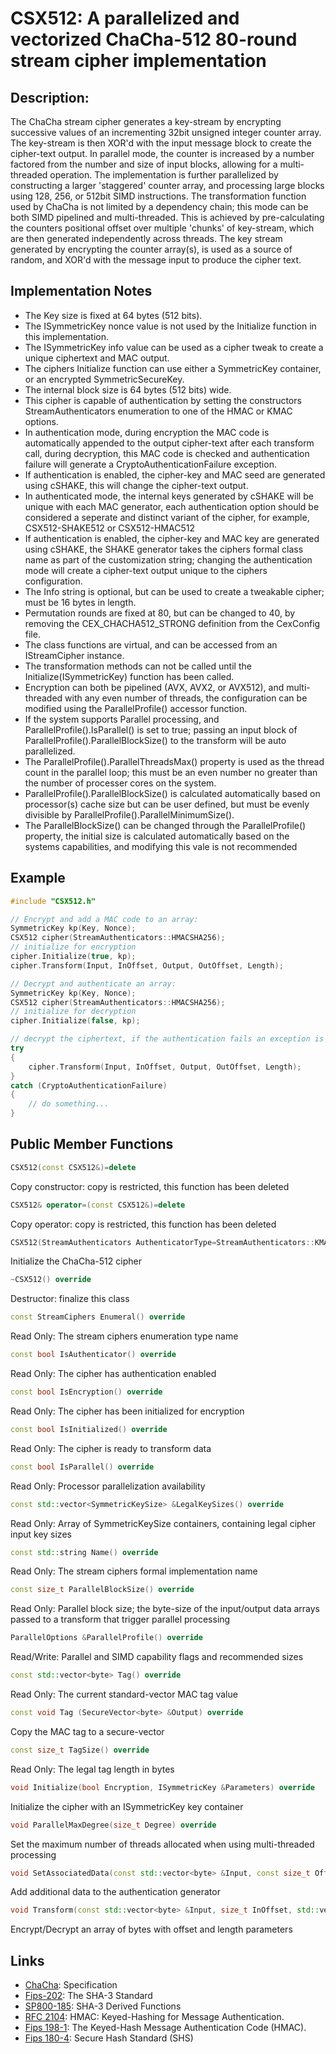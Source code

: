 # CSX512: A parallelized and vectorized ChaCha-512 80-round stream cipher implementation

## Description:
The ChaCha stream cipher generates a key-stream by encrypting successive values of an incrementing 32bit unsigned integer counter array. 
The key-stream is then XOR'd with the input message block to create the cipher-text output. 
In parallel mode, the counter is increased by a number factored from the number and size of input blocks, allowing for a multi-threaded operation. 
The implementation is further parallelized by constructing a larger 'staggered' counter array, and processing large blocks using 128, 256, or 512bit SIMD instructions.
The transformation function used by ChaCha is not limited by a dependency chain; this mode can be both SIMD pipelined and multi-threaded. 
This is achieved by pre-calculating the counters positional offset over multiple 'chunks' of key-stream, which are then generated independently across threads. 
The key stream generated by encrypting the counter array(s), is used as a source of random, and XOR'd with the message input to produce the cipher text.

## Implementation Notes
* The Key size is fixed at 64 bytes (512 bits). 
* The ISymmetricKey nonce value is not used by the Initialize function in this implementation. 
* The ISymmetricKey info value can be used as a cipher tweak to create a unique ciphertext and MAC output. 
* The ciphers Initialize function can use either a SymmetricKey container, or an encrypted SymmetricSecureKey. 
* The internal block size is 64 bytes (512 bits) wide. 
* This cipher is capable of authentication by setting the constructors StreamAuthenticators enumeration to one of the HMAC or KMAC options. 
* In authentication mode, during encryption the MAC code is automatically appended to the output cipher-text after each transform call, during decryption, this MAC code is checked and authentication failure will generate a CryptoAuthenticationFailure exception. 
* If authentication is enabled, the cipher-key and MAC seed are generated using cSHAKE, this will change the cipher-text output. 
* In authenticated mode, the internal keys generated by cSHAKE will be unique with each MAC generator, each authentication option should be considered a seperate and distinct variant of the cipher, for example, CSX512-SHAKE512 or CSX512-HMAC512 
* If authentication is enabled, the cipher-key and MAC key are generated using cSHAKE, the SHAKE generator takes the ciphers formal class name as part of the customization string; changing the authentication mode will create a cipher-text output unique to the ciphers configuration. 
* The Info string is optional, but can be used to create a tweakable cipher; must be 16 bytes in length. 
* Permutation rounds are fixed at 80, but can be changed to 40, by removing the CEX_CHACHA512_STRONG definition from the CexConfig file. 
* The class functions are virtual, and can be accessed from an IStreamCipher instance. 
* The transformation methods can not be called until the Initialize(ISymmetricKey) function has been called. 
* Encryption can both be pipelined (AVX, AVX2, or AVX512), and multi-threaded with any even number of threads, the configuration can be modified using the ParallelProfile() accessor function. 
* If the system supports Parallel processing, and ParallelProfile().IsParallel() is set to true; passing an input block of ParallelProfile().ParallelBlockSize() to the transform will be auto parallelized. 
* The ParallelProfile().ParallelThreadsMax() property is used as the thread count in the parallel loop; this must be an even number no greater than the number of processer cores on the system. 
* ParallelProfile().ParallelBlockSize() is calculated automatically based on processor(s) cache size but can be user defined, but must be evenly divisible by ParallelProfile().ParallelMinimumSize(). 
* The ParallelBlockSize() can be changed through the ParallelProfile() property, the initial size is calculated automatically based on the systems capabilities, and modifying this vale is not recommended 

## Example
```cpp
#include "CSX512.h"

// Encrypt and add a MAC code to an array: 
SymmetricKey kp(Key, Nonce);
CSX512 cipher(StreamAuthenticators::HMACSHA256);
// initialize for encryption
cipher.Initialize(true, kp);
cipher.Transform(Input, InOffset, Output, OutOffset, Length);

// Decrypt and authenticate an array: 
SymmetricKey kp(Key, Nonce);
CSX512 cipher(StreamAuthenticators::HMACSHA256);
// initialize for decryption
cipher.Initialize(false, kp);

// decrypt the ciphertext, if the authentication fails an exception is thrown
try
{
    cipher.Transform(Input, InOffset, Output, OutOffset, Length);
}
catch (CryptoAuthenticationFailure)
{
    // do something...
}
```
       
## Public Member Functions
```cpp
CSX512(const CSX512&)=delete
 ```
Copy constructor: copy is restricted, this function has been deleted

```cpp
CSX512& operator=(const CSX512&)=delete
```
Copy operator: copy is restricted, this function has been deleted

```cpp
CSX512(StreamAuthenticators AuthenticatorType=StreamAuthenticators::KMAC256)
``` 
Initialize the ChaCha-512 cipher

```cpp
~CSX512() override
``` 
Destructor: finalize this class

```cpp
const StreamCiphers Enumeral() override
``` 
Read Only: The stream ciphers enumeration type name

```cpp
const bool IsAuthenticator() override
```
Read Only: The cipher has authentication enabled

```cpp
const bool IsEncryption() override
``` 
Read Only: The cipher has been initialized for encryption

```cpp
const bool IsInitialized() override
``` 
Read Only: The cipher is ready to transform data

```cpp
const bool IsParallel() override
``` 
Read Only: Processor parallelization availability

```cpp
const std::vector<SymmetricKeySize> &LegalKeySizes() override
``` 
Read Only: Array of SymmetricKeySize containers, containing legal cipher input key sizes

```cpp
const std::string Name() override
``` 
Read Only: The stream ciphers formal implementation name

```cpp
const size_t ParallelBlockSize() override
``` 
Read Only: Parallel block size; the byte-size of the input/output data arrays passed to a transform that trigger parallel processing

```cpp
ParallelOptions &ParallelProfile() override
``` 
Read/Write: Parallel and SIMD capability flags and recommended sizes

```cpp
const std::vector<byte> Tag() override
``` 
Read Only: The current standard-vector MAC tag value

```cpp
const void Tag (SecureVector<byte> &Output) override
```
Copy the MAC tag to a secure-vector

```cpp
const size_t TagSize() override
``` 
Read Only: The legal tag length in bytes

```cpp
void Initialize(bool Encryption, ISymmetricKey &Parameters) override
``` 
Initialize the cipher with an ISymmetricKey key container

```cpp
void ParallelMaxDegree(size_t Degree) override
``` 
Set the maximum number of threads allocated when using multi-threaded processing

```cpp
void SetAssociatedData(const std::vector<byte> &Input, const size_t Offset, const size_t Length) override
``` 
Add additional data to the authentication generator

```cpp
void Transform(const std::vector<byte> &Input, size_t InOffset, std::vector<byte> &Output, size_t OutOffset, size_t Length) override
``` 
Encrypt/Decrypt an array of bytes with offset and length parameters

## Links

* [ChaCha](http://cr.yp.to/chacha/chacha-20080128.pdf): Specification 
* [Fips-202](http://nvlpubs.nist.gov/nistpubs/FIPS/NIST.FIPS.202.pdf): The SHA-3 Standard 
* [SP800-185](http://nvlpubs.nist.gov/nistpubs/SpecialPublications/NIST.SP.800-185.pdf): SHA-3 Derived Functions 
* [RFC 2104](http://tools.ietf.org/html/rfc2104): HMAC: Keyed-Hashing for Message Authentication. 
* [Fips 198-1](http://csrc.nist.gov/publications/fips/fips198-1/FIPS-198-1_final.pdf): The Keyed-Hash Message Authentication Code (HMAC). 
* [Fips 180-4](http://csrc.nist.gov/publications/fips/fips180-4/fips-180-4.pdf): Secure Hash Standard (SHS)
